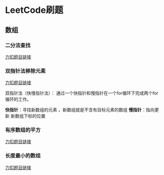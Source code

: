 # LeetCode刷题

## 数组

### 二分法查找

[力扣题目链接](https://leetcode.cn/problems/binary-search/)

### 双指针法移除元素

[力扣题目链接](https://leetcode.cn/problems/remove-element/comments/)

双指针法（快慢指针法）： 通过一个快指针和慢指针在一个for循环下完成两个for循环的工作。

**快指针**：寻找新数组的元素 ，新数组就是不含有目标元素的数组
**慢指针**：指向更新 新数组下标的位置

### 有序数组的平方

[力扣题目链接](https://leetcode.cn/problems/squares-of-a-sorted-array/)

### 长度最小的数组

[力扣题目链接](https://leetcode.cn/problems/minimum-size-subarray-sum/)




